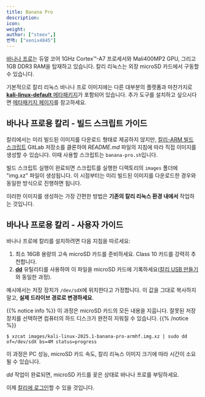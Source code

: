 ```yaml
---
title: Banana Pro
description:
icon:
weight:
author: ["steev",]
번역: ["xenix4845"]
---
```


[바나나 프로](http://www.lemaker.org/product-bananapro-specification.html)는 듀얼 코어 1GHz Cortex™-A7 프로세서와 Mali400MP2 GPU, 그리고 1GB DDR3 RAM을 탑재하고 있습니다. 칼리 리눅스는 외장 microSD 카드에서 구동할 수 있습니다.

기본적으로 칼리 리눅스 바나나 프로 이미지에는 다른 대부분의 플랫폼과 마찬가지로 [**kali-linux-default** 메타패키지](/docs/general-use/metapackages/)가 포함되어 있습니다. 추가 도구를 설치하고 싶으시다면 [메타패키지 페이지](/docs/general-use/metapackages/)를 참고하세요.

<!--
## Kali on Banana Pro - User Instructions

If you're unfamiliar with the details of [downloading and validating a Kali Linux image](/docs/introduction/download-official-kali-linux-images/), or for [using that image to create a bootable device](/docs/usb/live-usb-install-with-windows/), it's strongly recommended that you refer to the more detailed procedures described in the specific articles on those subjects.

To install a pre-built image of the standard build of Kali Linux on your Banana Pro, follow these instructions:

1. Get a fast microSD card with at least 16GB capacity. Class 10 cards are highly recommended.
2. Download _and validate_ the `Kali Banana Pro` image from the [downloads](/get-kali/) area. The process for validating an image is described in more detail on [Downloading Kali Linux](/docs/introduction/download-official-kali-linux-images/).
3. Use the **[dd](https://manpages.debian.org/testing/coreutils/dd.1.en.html)** utility to image this file to your microSD card (same process as [making a Kali USB](/docs/usb/live-usb-install-with-windows/).

In our example, we assume the storage device is located at `/dev/sdX`. Do _not_ simply copy these value, **change this to the correct drive path**.

{{% notice info %}}
This process will wipe out your microSD card. If you choose the wrong storage device, you may wipe out your computers hard disk.
{{% /notice %}}

```console
$ xzcat kali-linux-2025.1-banana-pro-armhf.img.xz | sudo dd of=/dev/sdX bs=4M status=progress
```

This process can take a while, depending on your PC, your microSD card's speed, and the size of the Kali Linux image.

Once the _dd_ operation is complete, boot up the Banana Pro with the microSD card plugged in.

You should be able to [log in to Kali](/docs/introduction/default-credentials/).

## Kali on the Banana Pro - Tips

The bootloader on the Banana Pro is u-boot, and in order to make changes to the kernel command line, the file to edit is `/etc/default/u-boot` and the option is `U_BOOT_PARAMETERS`. If you make any modifications to this file, you will want to then run `u-boot-update`.

## Kali on Banana Pro - Image Customization

If you want to customize the Kali Banana Pro image, including changes to the [packages](/docs/general-use/metapackages/) being installed, changing the [desktop environment](/docs/general-use/switching-desktop-environments/), increasing or decreasing the image file size or generally being adventurous, check out the [Kali-ARM Build-Scripts](https://gitlab.com/kalilinux/build-scripts/kali-arm) repository on GitLab, and follow the _README.md_ file's instructions. The script to use is `banana-pro.sh`.
-->

## 바나나 프로용 칼리 - 빌드 스크립트 가이드

칼리에서는 미리 빌드된 이미지를 다운로드 형태로 제공하지 않지만, [칼리-ARM 빌드 스크립트](https://gitlab.com/kalilinux/build-scripts/kali-arm) GitLab 저장소를 클론하여 _README.md_ 파일의 지침에 따라 직접 이미지를 생성할 수 있습니다. 이때 사용할 스크립트는 `banana-pro.sh`입니다.

빌드 스크립트 실행이 완료되면 스크립트를 실행한 디렉토리의 `images` 폴더에 "img.xz" 파일이 생성됩니다. 이 시점부터는 미리 빌드된 이미지를 다운로드한 경우와 동일한 방식으로 진행하면 됩니다.

이러한 이미지를 생성하는 가장 간편한 방법은 **기존의 칼리 리눅스 환경 내에서** 작업하는 것입니다.

## 바나나 프로용 칼리 - 사용자 가이드

바나나 프로에 칼리를 설치하려면 다음 지침을 따르세요:

1. 최소 16GB 용량의 고속 microSD 카드를 준비하세요. Class 10 카드를 강력히 추천합니다.
2. **[dd](https://manpages.debian.org/testing/coreutils/dd.1.en.html)** 유틸리티를 사용하여 이 파일을 microSD 카드에 기록하세요([칼리 USB 만들기](/docs/usb/live-usb-install-with-windows/)와 동일한 과정).

예시에서는 저장 장치가 `/dev/sdX`에 위치한다고 가정합니다. 이 값을 그대로 복사하지 말고, **실제 드라이브 경로로 변경하세요**.

{{% notice info %}}
이 과정은 microSD 카드의 모든 내용을 지웁니다. 잘못된 저장 장치를 선택하면 컴퓨터의 하드 디스크가 완전히 지워질 수 있습니다.
{{% /notice %}}

```console
$ xzcat images/kali-linux-2025.1-banana-pro-armhf.img.xz | sudo dd of=/dev/sdX bs=4M status=progress
```

이 과정은 PC 성능, microSD 카드 속도, 칼리 리눅스 이미지 크기에 따라 시간이 소요될 수 있습니다.

_dd_ 작업이 완료되면, microSD 카드를 꽂은 상태로 바나나 프로를 부팅하세요.

이제 [칼리에 로그인](/docs/introduction/default-credentials/)할 수 있을 것입니다.
